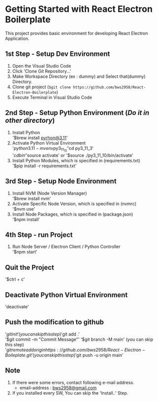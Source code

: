 # Getting Started with React Electron Boilerplate
This project provides basic environment for developing React Electron Application.

## 1st Step - Setup Dev Environment
1. Open the Visual Studio Code
2. Click 'Clone Git Repository...'
3. Make Workspace Directory (ex : dummy) and Select that(dummy) Directory.
4. Clone git project (`$git clone https://github.com/bws2958/React-Electron-Boilerplate`)
5. Execute Terminal in Visual Studio Code

## 2nd Step - Setup Python Environment (*Do it in other directory*)
1. Install Python  
    '$brew install pyrhon@3.11'
2. Activate Python Virtual Environment  
    '$python3.11 -m venv py3_11_10'  
    '$cd py3_11_3'  
    '$cd bin'  
    '$source activate' or '$source ./py3_11_10/bin/activate'
3. Install Python Modules, which is specified in (requirements.txt)  
    '$pip install -r requirements.txt'

## 3rd Step - Setup Node Environment
1. Install NVM (Node Version Manager)  
    '$brew install nvm'
2. Activate Specific Node Version, which is specified in (nvmrc)  
    '$nvm use'
3. Install Node Packages, which is specified in (package.json)  
    '$npm install'

## 4th Step - run Project
1. Run Node Server / Electron Client / Python Controller  
    '$npm start'

## Quit the Project
'$ctrl + c'

## Deactivate Python Virtual Environment
'deactivate'

## Push the modification to github
'$git init' (you can skip this step)  
'$git add .'  
'$git commit -m "Commit Message"'  
'$git branch -M main' (you can skip this step)  
'$git remote add origin https://github.com/bws2958/React-Electron-Boileplate.git' (you can skip this step)  
'$git push -u origin main'

## Note
1. If there were some errors, contact following e-mail address.  
    - email-address : bws2958@gmail.com
2. If you installed every SW, You can skip the 'Install..' Step.